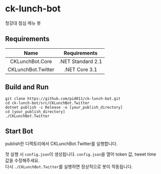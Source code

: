 # ck-lunch-bot

 청강대 점심 메뉴 봇

## Requirements

|        Name        |   Requirements    |
| :----------------: | :---------------: |
|  CKLunchBot.Core   | .NET Standard 2.1 |
| CKLunchBot.Twitter |   .NET Core 3.1   |

## Build and Run

```plaintext
git clone https://github.com/pid011/ck-lunch-bot.git
cd ck-lunch-bot/src/CKLunchBot.Twitter
dotnet publish -c Release -o [your_publish_directory]
cd [your_publish_directory]
./CKLunchBot.Twitter
```

## Start Bot

publish한 디렉토리에서 CKLunchBot.Twitter를 실행합니다.

첫 실행 시 `config.json`이 생성됩니다. `config.json`을 열어 token 값, tweet time 값을 수정해주세요.  
다시 `./CKLunchBot.Twitter`를 실행하면 정상적으로 봇이 작동됩니다.